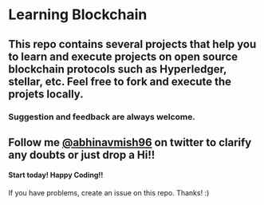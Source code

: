 # Learning Blockchain

## This repo contains several projects that help you to learn and execute projects on open source blockchain protocols such as Hyperledger, stellar, etc. Feel free to fork and execute the projets locally.

### Suggestion and feedback are always welcome.

## Follow me [@abhinavmish96](https://twitter.com/abhinavmish96) on twitter to clarify any doubts or just drop a Hi!!

#### Start today! Happy Coding!!

If you have problems, create an issue on this repo. Thanks! :)